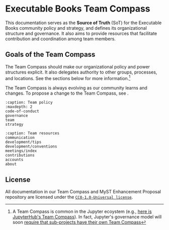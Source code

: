# Executable Books Team Compass

This documentation serves as the **Source of Truth** (SoT) for the Executable Books community policy and strategy, and defines its organizational structure and governance.
It also aims to provide resources that facilitate contribution and coordination among team members.

## Goals of the Team Compass

The Team Compass should make our organizational policy and power structures explicit.
It also delegates authority to other groups, processes, and locations.
See the sections below for more information.[^1]

[^1]: A Team Compass is common in the Jupyter ecoystem (e.g., [here is JupyterHub's Team Compass](https://jupyterhub-team-compass.readthedocs.io/en/latest/index-team_guides.html)). In fact, Jupyter's governance model will soon [require that sub-projects have their own Team Compass](https://jupyter.org/governance/software_subprojects.html?responsibilities-of-jupyter-subprojects)

The Team Compass is always evolving as our community learns and changes.
To propose a change to the Team Compass, see [](governance:policy-decision).

```{toctree}
:caption: Team policy
:maxdepth: 2
code-of-conduct
governance
team
strategy
```

```{toctree}
:caption: Team resources
communication
development/tips
development/conventions
meetings/index
contributions
accounts
about
```

## License

All documentation in our Team Compass and MyST Enhancement Proposal repository are licensed under the [`CC0-1.0-Universal license`](https://creativecommons.org/publicdomain/zero/1.0/).
